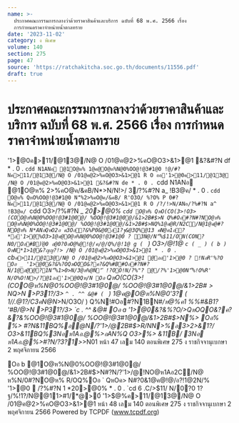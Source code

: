 ```yaml
---
name: >-
  ประกาศคณะกรรมการกลางว่าด้วยราคาสินค้าและบริการ ฉบับที่ 68 พ.ศ. 2566 เรื่อง
  การกำหนดราคาจำหน่ายน้ำตาลทราย
date: '2023-11-02'
category: ง พิเศษ
volume: 140
section: 275
page: 47
source: 'https://ratchakitcha.soc.go.th/documents/11556.pdf'
draft: true
---
```


# ประกาศคณะกรรมการกลางว่าด้วยราคาสินค้าและบริการ ฉบับที่ 68 พ.ศ. 2566 เรื่อง การกำหนดราคาจำหน่ายน้ำตาลทราย

'1>@0ค>11/@13@/N@ O /01@ค@2>%คO@O3>&1>@1 &?&#?N df * . 0 . `cdd N1ANอ @1O@ห% 1@ค@O@ห%N@0%OO@!@3#1@0 !@/#?Nค>11/@13@/N@ O /01@ค@2>%คO@O3>&1>@1 R O ออ'1>@0ค>11/@13@ /N@ O /01@ค@2>%คO@O3>&1>@1 &?&#?N de * . 0 . `cdd N1ANอ @1O@ห% 2>%คO@ค/&คB/N*>N/N!>/ 3/?%#?N a_ !B3@ค/ * . 0 . `cdd O@ห% QหO%OO@!@3#1@0 N'็%2>%คO@ค/&คB/ R'O3O/ %?O% P 0#?Nค>11/@13@/N@ O /01@ค@2>%คO@O3>&1>@1 R O /?/!>N/ANอ/?%#?N a^ !B3@ค/ `cdd O3>/?%#?N _ *20>@0% `cdd O@ห% QหO(CO(3>!O3>(COO@ห%N@0%OO@!@3#1@0@/ %OO@!@3#1@0@/&1>2B#$>N Q%#Oอ#?N#?NO@ห% O@ห%N@0%OO@!@3#1@0@/ %OO@!@3#1@0@/&1>2B#$>NQ%1@ค@R/N2C/N@1@ค@#?NO@ห% N*ANอQหO2อ ค3Oอ?&%P0&@0อ1?ฐ&@3Q%@13 คN@ค1อ?*อ'1>@%O3>1@ค@O@ห%N@0%OO@!@3#1@0 ? 3N@/N'็%$11/ON(CON?N0/Oอ#B)่@0 อ@0?0อO@%@!@/ค/@/Q%/@!1@ g ( ` ) O3>/@!1@ `c ( _ ) ( b ) OหN*1>1@&?ญญ?!> /N@ O /01@ค@2>%คO@O3>&1>@1 * . 0 . `cb` ค>11/@13@/N@ O /01@ค@2>%คO@O3>&1>@1 @ออ'1>@0 ? !NอR'%?O Oอ _ '1>@0&?&%?OQหOQO&?ค?&Q%#B#Oอ#?N#?N/1@อ@@?1N'็%1>0>N/3@ห%@N'ี !?OO!N/?%"? @/?%'1>@0N'็%!O%R' N/O%O!N>/?@1ออ'1>@0Qห/N Oอ ` QหO(CO(3>! (COO@ห%N@0%OO@!@3#1@0@/ %OO@!@3#1@0@/&1>2B#$>N Q%#Oอ#?N#?N1>&BR/O O@ห%N@0Q%1@ค@R/N2C/N@1@ค@#?NO@ห% ? !NอR'%?O ( _ ) 1@ค@O@ห%N@02N 2N/อ&  P1@% #B#Oอ#?N#?N/1@อ@@?1 (  ) %OO@!@3#1@0@/ >P31?/3> _g . ^^ &@# (  ) %OO@!@3#1@0@/&1>2B#$>N >P31?/3> `^ . ^^ &@# ( ` ) 1@ค@O@ห%N@0'3? ( 1//.@1?/C3คN@N*>N/O3O/ ) Q%N!#Oอ#?N1BN#*/ห@%ค1 %%#&B1? '#B/$@%? 2/B#1'1@@1 O3>2/B#12@ค1 (  ) %OO@!@3#1@0@/ >P31?/3> `b . ^^ &@# (  ) %OO@!@3#1@0@/&1>2B#$>N >P31?/3> `c . ^^ &@# Oอ a '1>@0&?&%?O/>QหOQO&?ค?&?&%OO@!@3#1@0@/ %OO@!@3#1@0@/&1>2B#$>N%> Oอ% %> #?N&11BQ%อ@N/?'1>/@2B#$>R/NN>%อ3>2>&1?/ O3>&11BQ%3Nอห1Aอ.@%>อAN%Q O3>%> &11B/ 3Nอ ห1Aอ.@%>#?N/?3?1>*>N01 หน้า 47 เลม 140 ตอนพิเศษ 275 ง ราชกิจจานุเบกษา 2 พฤศจิกายน 2566

Oอ b @1O@ห%N@0%OO@!@3#1@0@/ %OO@!@3#1@0@/&1>2B#$>N#?N/?'1>/@!NO@ห1Aอ2C/N@ ห%N/0#?NO@ห% R/OQ%Oอ ` QหOค> N#?0&1@ค@!@/อ?!1@2N/% '1>@0  /?%#?N 1 *20>@0% * . 0 . `cd 6 .C/>$11/ N/0?0 1?ฐ/%!1?/N@@11>#1/*@>0์ '1>$@%ค>11/@13@/N@ O /01@ค@2>%คO@O3>&1>@1 หน้า 48 เลม 140 ตอนพิเศษ 275 ง ราชกิจจานุเบกษา 2 พฤศจิกายน 2566 Powered by TCPDF (www.tcpdf.org)
